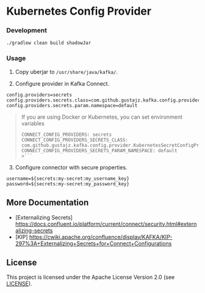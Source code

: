 # Kubernetes Config Provider

### Development
```
./gradlew clean build shadowJar
```

### Usage

1. Copy uberjar to `/usr/share/java/kafka/`.

2. Configure provider in Kafka Connect.
```
config.providers=secrets
config.providers.secrets.class=com.github.gustajz.kafka.config.provider.KubernetesSecretConfigProvider
config.providers.secrets.param.namespace=default
```
> If you are using Docker or Kubernetes, you can set environment variables
>```
>CONNECT_CONFIG_PROVIDERS: secrets
>CONNECT_CONFIG_PROVIDERS_SECRETS_CLASS: com.github.gustajz.kafka.config.provider.KubernetesSecretConfigProvider
>CONNECT_CONFIG_PROVIDERS_SECRETS_PARAM_NAMESPACE: default
>>```

3. Configure connector with secure properties.
```
username=${secrets:my-secret:my_username_key}
password=${secrets:my-secret:my_password_key}
```

## More Documentation

* [Externalizing Secrets] https://docs.confluent.io/platform/current/connect/security.html#externalizing-secrets
* [KIP] https://cwiki.apache.org/confluence/display/KAFKA/KIP-297%3A+Externalizing+Secrets+for+Connect+Configurations

## License

This project is licensed under the Apache License Version 2.0 (see
[LICENSE](./LICENSE)).
